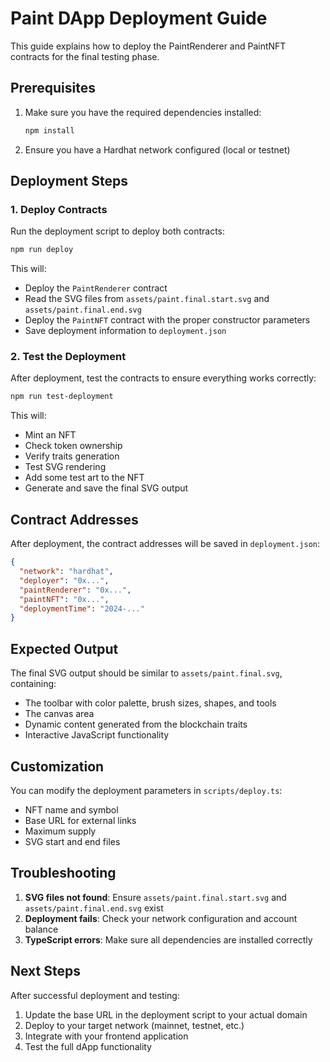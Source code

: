 # Paint DApp Deployment Guide

This guide explains how to deploy the PaintRenderer and PaintNFT contracts for the final testing phase.

## Prerequisites

1. Make sure you have the required dependencies installed:
   ```bash
   npm install
   ```

2. Ensure you have a Hardhat network configured (local or testnet)

## Deployment Steps

### 1. Deploy Contracts

Run the deployment script to deploy both contracts:

```bash
npm run deploy
```

This will:
- Deploy the `PaintRenderer` contract
- Read the SVG files from `assets/paint.final.start.svg` and `assets/paint.final.end.svg`
- Deploy the `PaintNFT` contract with the proper constructor parameters
- Save deployment information to `deployment.json`

### 2. Test the Deployment

After deployment, test the contracts to ensure everything works correctly:

```bash
npm run test-deployment
```

This will:
- Mint an NFT
- Check token ownership
- Verify traits generation
- Test SVG rendering
- Add some test art to the NFT
- Generate and save the final SVG output

## Contract Addresses

After deployment, the contract addresses will be saved in `deployment.json`:

```json
{
  "network": "hardhat",
  "deployer": "0x...",
  "paintRenderer": "0x...",
  "paintNFT": "0x...",
  "deploymentTime": "2024-..."
}
```

## Expected Output

The final SVG output should be similar to `assets/paint.final.svg`, containing:
- The toolbar with color palette, brush sizes, shapes, and tools
- The canvas area
- Dynamic content generated from the blockchain traits
- Interactive JavaScript functionality

## Customization

You can modify the deployment parameters in `scripts/deploy.ts`:
- NFT name and symbol
- Base URL for external links
- Maximum supply
- SVG start and end files

## Troubleshooting

1. **SVG files not found**: Ensure `assets/paint.final.start.svg` and `assets/paint.final.end.svg` exist
2. **Deployment fails**: Check your network configuration and account balance
3. **TypeScript errors**: Make sure all dependencies are installed correctly

## Next Steps

After successful deployment and testing:
1. Update the base URL in the deployment script to your actual domain
2. Deploy to your target network (mainnet, testnet, etc.)
3. Integrate with your frontend application
4. Test the full dApp functionality 